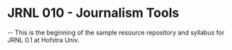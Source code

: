 # JRNL 010 - Journalism Tools
--
This is the beginning of the sample resource repository and syllabus for JRNL 0.1 at Hofstra Univ.
